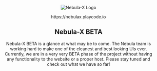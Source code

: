 <p align="center">
  <img src="https://github.com/Nebula-X-Development/Nebula-X-BETA/blob/main/big%20logo.png" alt="Nebula-X Logo">
</p>
<p align="center"> https://nebulax.playcode.io

<h2 align="center">Nebula-X BETA</h2>

<p align="center">
  Nebula-X BETA is a glance at what may be to come. The Nebula team is working hard to make one of the cleanest and best looking UIs ever. Currently, we are in a very very BETA phase of the project without having any functionality to the website or a proper host. Please stay tuned and check out what we have so far!
</p>

